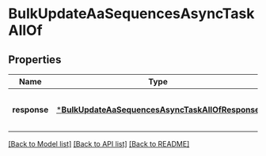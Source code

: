 # BulkUpdateAaSequencesAsyncTaskAllOf


## Properties
Name | Type | Description | Notes
------------ | ------------- | ------------- | -------------
**response** | [***BulkUpdateAaSequencesAsyncTaskAllOfResponse**](BulkUpdateAaSequencesAsyncTaskAllOfResponse.md) |  | [optional] [default to nothing]


[[Back to Model list]](../README.md#models) [[Back to API list]](../README.md#api-endpoints) [[Back to README]](../README.md)


